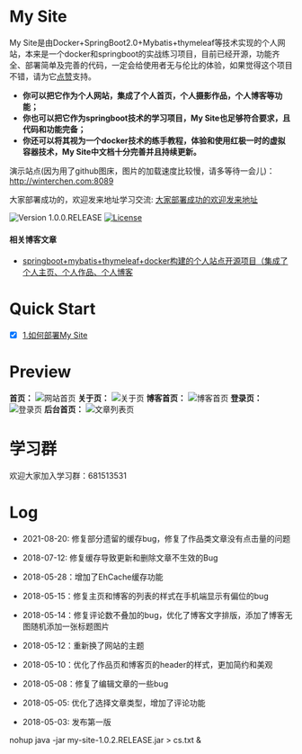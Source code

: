 # My Site



My Site是由Docker+SpringBoot2.0+Mybatis+thymeleaf等技术实现的个人网站，本来是一个docker和springboot的实战练习项目，目前已经开源，功能齐全、部署简单及完善的代码，一定会给使用者无与伦比的体验，如果觉得这个项目不错，请为它[点赞](https://github.com/WinterChenS/my-site)支持。

- **你可以把它作为个人网站，集成了个人首页，个人摄影作品，个人博客等功能；**
- **你也可以把它作为springboot技术的学习项目，My Site也足够符合要求，且代码和功能完备；**
- **你还可以将其视为一个docker技术的练手教程，体验和使用红极一时的虚拟容器技术，My Site中文档十分完善并且持续更新。**

演示站点(因为用了github图床，图片的加载速度比较慢，请多等待一会儿)：http://winterchen.com:8089

大家部署成功的，欢迎发来地址学习交流: [大家部署成功的欢迎发来地址](https://github.com/WinterChenS/my-site/issues/1)

![Version 1.0.0.RELEASE](https://img.shields.io/badge/version-1.0.0-yellow.svg)
[![License](https://img.shields.io/badge/license-apache-blue.svg)](https://github.com/ZHENFENG13/My-Blog/blob/master/LICENSE)





#### 相关博客文章

- [springboot+mybatis+thymeleaf+docker构建的个人站点开源项目（集成了个人主页、个人作品、个人博客](https://blog.csdn.net/winter_chen001/article/details/80266339)

# Quick Start

- [x]  [1.如何部署My Site](https://github.com/WinterChenS/my-site/wiki/%E5%A6%82%E4%BD%95%E9%83%A8%E7%BD%B2My-Site)

# Preview

**首页：**
![网站首页](http://img.winterchen.com/WX20180512-181947@2x.png)
**关于页：**
![关于页](http://img.winterchen.com/eqqeqqe.png)
**博客首页：**
![博客首页](http://img.winterchen.com/WX20180512-182057@2x.png)
**登录页：**
![登录页](http://img.winterchen.com/tqad8k3tisi01qjtrv47k5nso4.png)
**后台首页：**
![文章列表页](http://img.winterchen.com/eqeqeqeqe.png)

# 学习群
欢迎大家加入学习群：681513531

# Log
- 2021-08-20: 修复部分遗留的缓存bug，修复了作品类文章没有点击量的问题

- 2018-07-12: 修复缓存导致更新和删除文章不生效的Bug

- 2018-05-28：增加了EhCache缓存功能

- 2018-05-15：修复主页和博客的列表的样式在手机端显示有偏位的bug

- 2018-05-14：修复评论数不叠加的bug，优化了博客文字排版，添加了博客无图随机添加一张标题图片

- 2018-05-12：重新换了网站的主题

- 2018-05-10：优化了作品页和博客页的header的样式，更加简约和美观

- 2018-05-08：修复了编辑文章的一些bug

- 2018-05-05: 优化了选择文章类型，增加了评论功能

- 2018-05-03: 发布第一版


nohup java -jar my-site-1.0.2.RELEASE.jar > cs.txt &
